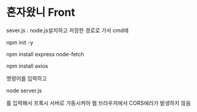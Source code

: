 # 혼자왔니 Front

sever.js : node.js설치하고 저장한 경로로 가서 cmd에 

npm init -y

npm install express node-fetch

npm install axios

명령어를 입력하고

node server.js

를 입력해서 프록시 서버로 가동시켜야 웹 브라우저에서 CORS에러가 발생하지 않음
